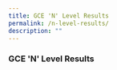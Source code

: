 ```yaml
---
title: GCE 'N' Level Results
permalink: /n-level-results/
description: ""
---
```





### GCE 'N' Level Results